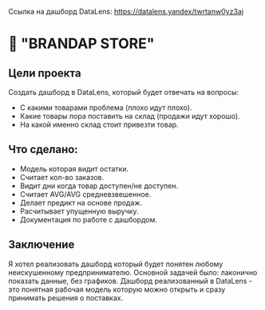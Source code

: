 Ссылка на дашборд DataLens: https://datalens.yandex/twrtanw0yz3aj

# 🍇 "BRANDAP STORE"

## Цели проекта
Создать дашборд в DataLens, который будет отвечать на вопросы:
  - С какими товарами проблема (плохо идут плохо).
  - Какие товары пора поставить на склад (продажи идут хорошо).
  - На какой именно склад стоит привезти товар.

## Что сделано:
- Модель которая видит остатки.
- Считает кол-во заказов.
- Видит дни когда товар доступен/не доступен.
- Считает AVG/AVG средневзвешенное.
- Делает предикт на основе продаж.
- Расчитывает упущенную выручку.
- Документация по работе с дашбордом.

## Заключение
Я хотел реализовать дашборд который будет понятен любому неискушенному предпринимателю. Основной задачей было: лаконично показать данные, без графиков. Дашборд реализованный в DataLens - это понятная рабочая модель которую можно открыть и сразу принимать решения о поставках.
